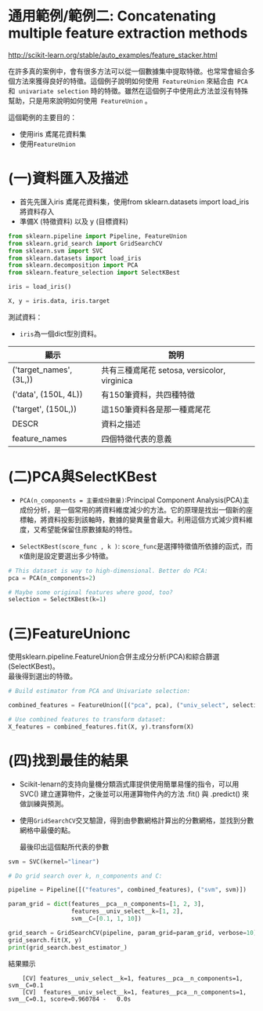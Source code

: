 
# 通用範例/範例二: Concatenating multiple feature extraction methods

http://scikit-learn.org/stable/auto_examples/feature_stacker.html

在許多真的案例中，會有很多方法可以從一個數據集中提取特徵。也常常會組合多個方法來獲得良好的特徵。這個例子說明如何使用` FeatureUnion` 來結合由` PCA` 和` univariate selection` 時的特徵。雖然在這個例子中使用此方法並沒有特殊幫助，只是用來說明如何使用` FeatureUnion` 。

這個範例的主要目的：
* 使用iris 鳶尾花資料集
* 使用`FeatureUnion`


# (一)資料匯入及描述

* 首先先匯入iris 鳶尾花資料集，使用from sklearn.datasets import load_iris將資料存入
* 準備X (特徵資料) 以及 y (目標資料)


```python
from sklearn.pipeline import Pipeline, FeatureUnion
from sklearn.grid_search import GridSearchCV
from sklearn.svm import SVC
from sklearn.datasets import load_iris
from sklearn.decomposition import PCA
from sklearn.feature_selection import SelectKBest

iris = load_iris()

X, y = iris.data, iris.target
```

測試資料：
* `iris`為一個dict型別資料。

| 顯示 | 說明 |
| -- | -- |
| ('target_names', (3L,))| 共有三種鳶尾花 setosa, versicolor, virginica |
| ('data', (150L, 4L)) | 有150筆資料，共四種特徵 |
| ('target', (150L,))| 這150筆資料各是那一種鳶尾花|
| DESCR | 資料之描述 |
| feature_names| 四個特徵代表的意義 |

# (二)PCA與SelectKBest
* `PCA(n_components = 主要成份數量)`:Principal Component Analysis(PCA)主成份分析，是一個常用的將資料維度減少的方法。它的原理是找出一個新的座標軸，將資料投影到該軸時，數據的變異量會最大。利用這個方式減少資料維度，又希望能保留住原數據點的特性。

* `SelectKBest(score_func , k )`: `score_func`是選擇特徵值所依據的函式，而`K`值則是設定要選出多少特徵。


```python
# This dataset is way to high-dimensional. Better do PCA:
pca = PCA(n_components=2)

# Maybe some original features where good, too?
selection = SelectKBest(k=1)
```

# (三)FeatureUnionc
使用sklearn.pipeline.FeatureUnion合併主成分分析(PCA)和綜合篩選(SelectKBest)。<br />
最後得到選出的特徵。



```python
# Build estimator from PCA and Univariate selection:

combined_features = FeatureUnion([("pca", pca), ("univ_select", selection)])

# Use combined features to transform dataset:
X_features = combined_features.fit(X, y).transform(X)
```

# (四)找到最佳的結果
* Scikit-lenarn的支持向量機分類涵式庫提供使用簡單易懂的指令，可以用 SVC() 建立運算物件，之後並可以用運算物件內的方法 .fit() 與 .predict() 來做訓練與預測。

* 使用`GridSearchCV`交叉驗證，得到由參數網格計算出的分數網格，並找到分數網格中最優的點。

    最後印出這個點所代表的參數





```python
svm = SVC(kernel="linear")

# Do grid search over k, n_components and C:

pipeline = Pipeline([("features", combined_features), ("svm", svm)])

param_grid = dict(features__pca__n_components=[1, 2, 3],
                  features__univ_select__k=[1, 2],
                  svm__C=[0.1, 1, 10])

grid_search = GridSearchCV(pipeline, param_grid=param_grid, verbose=10)
grid_search.fit(X, y)
print(grid_search.best_estimator_)
```
結果顯示
``` Fitting 3 folds for each of 18 candidates, totalling 54 fits
    [CV] features__univ_select__k=1, features__pca__n_components=1, svm__C=0.1
    [CV]  features__univ_select__k=1, features__pca__n_components=1, svm__C=0.1, score=0.960784 -   0.0s
```
